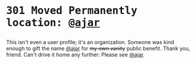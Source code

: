 <h1><pre>301 Moved Permanently
location: <a href="https://github.com/ajar">@ajar</a>
</pre></h1>

This isn't even a user profile; it's an organization. Someone was
kind enough to gift the name [@ajar](https://github.com/ajar) for 
~~my own vanity~~ public benefit. Thank you, friend. Can't drive 
it home any further: Please see [@ajar](https://github.com/ajar).
